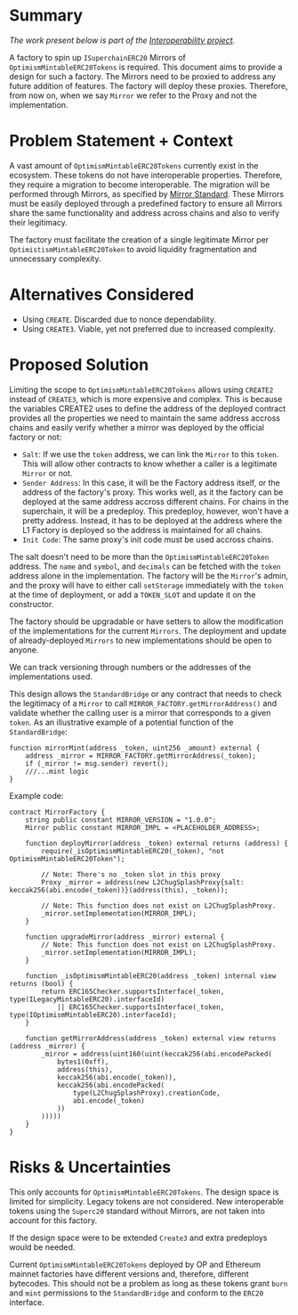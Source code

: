 # Summary

*The work present below is part of the [Interoperability project](https://github.com/ethereum-optimism/optimism/issues/10899).*

A factory to spin up `ISuperchainERC20` Mirrors of `OptimismMintableERC20Tokens` is required. This document aims to provide a design for such a factory. The Mirrors need to be proxied to address any future addition of features. The factory will deploy these proxies. Therefore, from now on, when we say `Mirror` we refer to the Proxy and not the implementation.

# Problem Statement + Context

A vast amount of `OptimismMintableERC20Tokens` currently exist in the ecosystem. These tokens do not have interoperable properties. Therefore, they require a migration to become interoperable. The migration will be performed through Mirrors, as specified by [Mirror Standard](https://github.com/ethereum-optimism/design-docs/pull/36). These Mirrors must be easily deployed through a predefined factory to ensure all Mirrors share the same functionality and address across chains and also to verify their legitimacy.

The factory must facilitate the creation of a single legitimate Mirror per `OptimistismMintableERC20Token` to avoid liquidity fragmentation and unnecessary complexity.

# Alternatives Considered
- Using `CREATE`. Discarded due to nonce dependability.
- Using `CREATE3`. Viable, yet not preferred due to increased complexity.

# Proposed Solution

Limiting the scope to `OptimismMintableERC20Tokens` allows using `CREATE2` instead of `CREATE3`, which is more expensive and complex. This is because the variables CREATE2 uses to define the address of the deployed contract provides all the properties we need to maintain the same address accross chains and easily verify whether a mirror was deployed by the official factory or not:

- `Salt`: If we use the `token` address, we can link the `Mirror` to this `token`. This will allow other contracts to know whether a caller is a legitimate `Mirror` or not.
- `Sender Address`: In this case, it will be the Factory address itself, or the address of the factory's proxy. This works well, as it the factory can be deployed at the same address accross different chains. For chains in the superchain, it will be a predeploy. This predeploy, however, won't have a pretty address. Instead, it has to be deployed at the address where the L1 Factory is deployed so the address is maintained for all chains.
- `Init Code`: The same proxy's init code must be used accross chains.

The salt doesn't need to be more than the `OptimismMintableERC20Token` address. The `name` and `symbol`, and `decimals` can be fetched with the `token` address alone in the implementation. The factory will be the `Mirror`'s admin, and the proxy will have to either call `setStorage` immediately with the `token` at the time of deployment, or add a `TOKEN_SLOT` and update it on the constructor.

The factory should be upgradable or have setters to allow the modification of the implementations for the current `Mirrors`. The deployment and update of already-deployed `Mirrors` to new implementations should be open to anyone.

We can track versioning through numbers or the addresses of the implementations used.

This design allows the `StandardBridge` or any contract that needs to check the legitimacy of a `Mirror` to call `MIRROR_FACTORY.getMirrorAddress()` and validate whether the calling user is a mirror that corresponds to a given `token`. As an illustrative example of a potential function of the `StandardBridge`:

```solidity
function mirrorMint(address _token, uint256 _amount) external {
	address _mirror = MIRROR_FACTORY.getMirrorAddress(_token);
	if (_mirror != msg.sender) revert();
	///...mint logic
}

```

Example code:

```solidity
contract MirrorFactory {
	string public constant MIRROR_VERSION = "1.0.0";
	Mirror public constant MIRROR_IMPL = <PLACEHOLDER_ADDRESS>;

	function deployMirror(address _token) external returns (address) {
		require(_isOptimismMintableERC20(_token), "not OptimismMintableERC20Token");

		// Note: There's no _token slot in this proxy
		Proxy _mirror = address(new L2ChugSplashProxy{salt: keccak256(abi.encode(_token))}(address(this), _token));

		// Note: This function does not exist on L2ChugSplashProxy.
		_mirror.setImplementation(MIRROR_IMPL);
	}

	function upgradeMirror(address _mirror) external {
		// Note: This function does not exist on L2ChugSplashProxy.
		_mirror.setImplementation(MIRROR_IMPL);
	}

	function _isOptimismMintableERC20(address _token) internal view returns (bool) {
        return ERC165Checker.supportsInterface(_token, type(ILegacyMintableERC20).interfaceId)
            || ERC165Checker.supportsInterface(_token, type(IOptimismMintableERC20).interfaceId);
    }

	function getMirrorAddress(address _token) external view returns (address _mirror) {
		_mirror = address(uint160(uint(keccak256(abi.encodePacked(
            bytes1(0xff),
            address(this),
            keccak256(abi.encode(_token)),
            keccak256(abi.encodePacked(
                type(L2ChugSplashProxy).creationCode,
                abi.encode(_token)
            ))
        )))))
	} 
}

```

# Risks & Uncertainties

This only accounts for `OptimismMintableERC20Tokens`. The design space is limited for simplicity. Legacy tokens are not considered. New interoperable tokens using the `Superc20` standard without Mirrors, are not taken into account for this factory.

If the design space were to be extended `Create3` and extra predeploys would be needed.

Current `OptimismMintableERC20Tokens` deployed by OP and Ethereum mainnet factories have different versions and, therefore, different bytecodes. This should not be a problem as long as these tokens grant `burn` and `mint` permissions to the `StandardBridge` and conform to the `ERC20` interface.